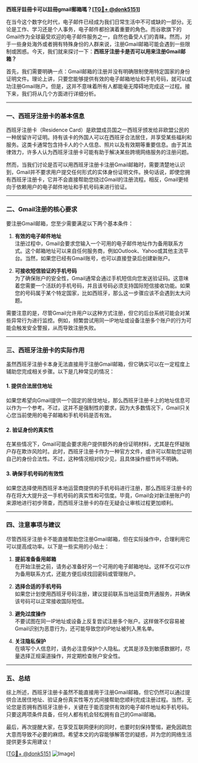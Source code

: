 **西班牙註冊卡可以註冊gmail郵箱嗎？[[TG💪+ @donk5151](https://t.me/s/donk5151)]**

在当今这个数字化时代，电子邮件已经成为我们日常生活中不可或缺的一部分。无论是工作、学习还是个人事务，电子邮件都扮演着重要的角色。而谷歌旗下的Gmail作为全球最受欢迎的电子邮件服务之一，自然也备受人们的青睐。然而，对于一些身处海外或者拥有特殊身份的人群来说，注册Gmail邮箱可能会遇到一些限制或困惑。今天，我们就来探讨一下：**西班牙注册卡是否可以用来注册Gmail邮箱？**

首先，我们需要明确一点：Gmail邮箱的注册并没有明确限制使用特定国家的身份证明文件。理论上讲，只要您能够提供有效的电子邮箱地址和手机号码，就可以成功注册Gmail账户。但是，这并不意味着所有人都能毫无障碍地完成这一过程。接下来，我们将从几个方面进行详细分析。

---

### 一、西班牙注册卡的基本信息

西班牙注册卡（Residence Card）是欧盟成员国之一西班牙颁发给非欧盟公民的一种居留许可证明。持有该卡的外国人可以在西班牙合法居住，并享受某些福利和服务。这类卡通常包含持卡人的个人信息、照片以及有效期等重要信息。由于其法律效力，许多人认为西班牙注册卡可能有助于解决某些跨境网络服务的注册问题。

然而，当我们讨论是否可以用西班牙注册卡注册Gmail邮箱时，需要清楚地认识到，Gmail并不要求用户提交任何形式的实体身份证明文件。换句话说，即使您拥有西班牙注册卡，它并不会直接帮助您绕过Gmail的注册流程。相反，Gmail更倾向于依赖用户的电子邮件地址和手机号码来进行验证。

---

### 二、Gmail注册的核心要求

要注册Gmail邮箱，您至少需要满足以下两个基本条件：

1. **有效的电子邮件地址**  
   注册过程中，Gmail会要求您输入一个可用的电子邮件地址作为备用联系方式。这个邮箱地址可以来自任何服务商，例如Outlook、Yahoo或其他主流平台。当然，如果您已经有Gmail账号，也可以直接登录后创建新账户。

2. **可接收短信验证的手机号码**  
   为了确保账户的安全性，Gmail通常会通过手机短信向您发送验证码。这意味着您需要一个活跃的手机号码，并且该号码必须支持国际短信接收功能。如果您的号码属于某个特定国家，比如西班牙，那么这一步骤应该不会遇到太大问题。

需要注意的是，尽管Gmail允许用户以这种方式注册，但它的后台系统可能会对某些异常行为进行监控。例如，频繁尝试用同一IP地址或设备注册多个账户的行为可能会触发安全警报，从而导致注册失败。

---

### 三、西班牙注册卡的实际作用

虽然西班牙注册卡本身无法直接用于注册Gmail邮箱，但它确实可以在一定程度上辅助您完成相关步骤。以下是几种常见的情况：

#### 1. 提供合法居住地址
如果您希望向Gmail提供一个固定的居住地址，那么西班牙注册卡上的地址信息可以作为一个参考。不过，这并不是强制性的要求，因为大多数情况下，Gmail只关心您当前使用的电子邮箱和手机号码是否有效。

#### 2. 验证身份的真实性
在某些情况下，Gmail可能会要求用户提供额外的身份证明材料，尤其是在怀疑账户存在欺诈风险时。此时，西班牙注册卡作为一种官方文件，或许可以帮助您证明自己的身份合法性。不过，这种情况相对较少见，且具体操作细节尚不明确。

#### 3. 确保手机号码的有效性
如果您选择使用西班牙本地运营商提供的手机号码进行注册，那么西班牙注册卡的存在将大大提升这一手机号码的真实性和可信度。毕竟，Gmail会对新注册账户的来源地进行初步筛查，而西班牙注册卡的存在无疑会让审核过程更加顺利。

---

### 四、注意事项与建议

尽管西班牙注册卡不能直接帮助您注册Gmail邮箱，但在实际操作中，合理利用它可以提高成功率。以下是一些实用的小贴士：

1. **提前准备备用邮箱**  
   在开始注册之前，请务必准备好另一个可用的电子邮箱地址。这样不仅可以作为备用联系方式，还能方便后续找回密码或管理账户。

2. **选择合适的手机号码**  
   如果您计划使用西班牙号码注册，建议提前联系当地运营商开通服务，并确保该号码可以正常接收国际短信。

3. **避免过度操作**  
   不要试图在同一IP地址或设备上反复尝试注册多个账户。这样做不仅容易被Gmail识别为恶意行为，还可能导致您的IP地址被列入黑名单。

4. **关注隐私保护**  
   在填写个人信息时，请务必注意保护个人隐私。尤其是涉及到敏感数据时，尽量选择正规渠道操作，并定期检查账户安全性。

---

### 五、总结

综上所述，西班牙注册卡虽然不能直接用于注册Gmail邮箱，但它仍然可以通过提供合法居住地址、验证身份真实性等方式间接帮助您顺利完成注册过程。当然，无论您是否拥有西班牙注册卡，关键在于能否提供有效的电子邮件地址和手机号码。只要这两项条件具备，任何人都有机会轻松拥有自己的Gmail邮箱。

最后，再次提醒大家，在享受互联网便利的同时，也要时刻保持警惕，避免因疏忽大意而导致不必要的麻烦。希望本文的内容能够解答您的疑惑，并为您的网络生活提供更多实用建议！

[[TG💪+ @donk5151](https://t.me/s/donk5151) ![Image](https://i.postimg.cc/rwNCRYN7/Snipaste-2025-04-30-17-27-05.png)]